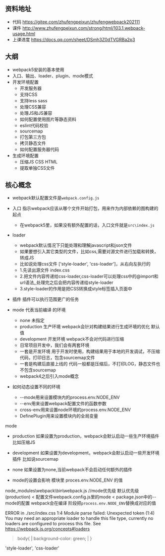 ## 资料地址
- 代码
https://gitee.com/zhufengpeixun/zhufengwebpack202111 
- 课件 
http://www.zhufengpeixun.com/strong/html/103.1.webpack-usage.html
- 上课进度
https://docs.qq.com/sheet/DSmh3Z0dTVGRBa2p3 


## 大纲
- webpack5安装的基本使用
- 入口、输出、loader、plugin、mode模式
- 开发环境配置
  - 开发服务器
  - 支持CSS
  - 支持less sass
  - 处理CSS兼容
  - 处理JS和JS兼容
  - 如何配置使用图片等静态资料
  - eslint代码校验
  - sourcemap
  - 打包第三方包
  - 拷贝静态文件
  - 如何配置服务器代码
- 生成环境配置
  - 压缩JS CSS HTML
  - 提取单独CSS文件

 ## 核心概念
 - webpack默认配置文件是`webpack.config.js`
 - 入口 指示webpack应该从哪个文件开始打包，用来作为内部依赖的图构建的起点 
   - 在webpack5里，如果没有额外配置的话，入口文件就是`src\index.js  `
 - loader
   - webpack默认情况下只能处理和理解javascript和json文件
   - 如果要想引入其它类型的文件，比如css,需要对源文件进行加载和转换，转成JS  
   - 比如说处理css文件 ['style-loader', 'css-loader']，从右向左执行的
   - 1.先读出源文件 index.css
   - 2.把文件内容传递给css-loader,css-loader可以处理css中的@import和url语法,,处理完之后会把内容传递给style-loader
   - 3.style-loader的作用是把CSS转换成style标签插入页面中
- 插件 插件可以执行范围更广的任务
- mode 代表当前编译 的环境
  - none 未指定
  - production 生产环境 webpack会针对构建结果进行生成环境的优化 默认值
  - development 开发环境 webpack不会对代码进行压缩
  - 日常项目开发中，我们会有两套环境
  - 一套是开发环境 用于开发时使用，构建结果用于本地的开发调试，不压缩代码，打印日志，包含sourcemap文件
  - 一套是构建后直接上线的 代码一般都是压缩后，不打印LOG，静态文件也不包含sourcemap
  - webpack4之后引入mode概念

- 如何动态设置不同的环境
  - --mode用来设置模块内的process.env.NODE_ENV
  - --env用来设置webpack配置文件的函数参数
  - cross-env用来设置node环境的process.env.NODE_ENV
  - DefinePlugin用来设置模块内的全局变量

mode
 - production 如果设置为production，webpack会默认启动一些生产环境插件 比如压缩JS
 - development 如果设置为development，webpack会默认启动一些开发环境插件 比如说sourcemap
 - none 如果设置为none,当前webpack不会启动任何额外的插件


- mode的设置会影响 模块里 proces.env.NODE_ENV 的值

node_modules\webpack\bin\webpack.js
//mode优先级
默认优先级(production) < 配置文件webpack.config.js里的mode < package.json中的--mode的配置
webpack会在编译 阶段把`process.env.NODE_ENV`替换成对应的值



ERROR in ./src/index.css 1:4
Module parse failed: Unexpected token (1:4)
You may need an appropriate loader to handle this file type, currently no loaders are configured to process this file. See https://webpack.js.org/concepts#loaders
> body{
|     background-color: green;
| }

'style-loader', 'css-loader'